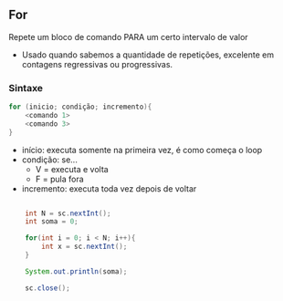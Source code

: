 ## For
Repete um bloco de comando PARA um certo intervalo de valor
- Usado quando sabemos a quantidade de repetições, excelente em contagens regressivas ou progressivas.

### Sintaxe

```java
for (inicio; condição; incremento){
    <comando 1>
    <comando 3>
}
``` 
- início: executa somente na primeira vez, é como começa o loop
- condição: se...
    - V = executa e volta
    - F = pula fora
- incremento: executa toda vez depois de voltar

```java

    int N = sc.nextInt();
    int soma = 0;

    for(int i = 0; i < N; i++){
        int x = sc.nextInt();
    }

    System.out.println(soma);

    sc.close();
``` 
